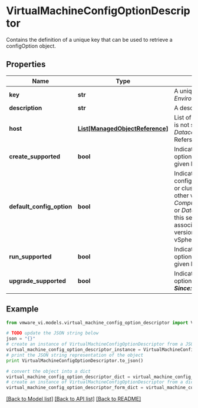 # VirtualMachineConfigOptionDescriptor

Contains the definition of a unique key that can be used to retrieve a configOption object. 

## Properties
Name | Type | Description | Notes
------------ | ------------- | ------------- | -------------
**key** | **str** | A unique key used to identify a configOption object in this *EnvironmentBrowser*.  | 
**description** | **str** | A description of the configOption object.  | [optional] 
**host** | [**List[ManagedObjectReference]**](ManagedObjectReference.md) | List of hosts to which this descriptor applies.  List of hosts is not set when descriptor is returned from *Datacenter.queryDatacenterConfigOptionDescriptor*.  Refers instances of *HostSystem*.  | [optional] 
**create_supported** | **bool** | Indicates whether the associated set of configuration options can be used for virtual machine creation on a given host or cluster.  ***Since:*** vSphere API 4.0  | 
**default_config_option** | **bool** | Indicates whether the associated set of virtual machine configuration options is the default one for a given host or cluster.  Latest version is marked as default unless other version is specified via *ComputeResourceConfigInfo.defaultHardwareVersionKey* or *DatacenterConfigInfo.defaultHardwareVersionKey*. If this setting is TRUE, virtual machine creates will use the associated set of configuration options, unless a config version is explicitly specified in the *ConfigSpec*.  ***Since:*** vSphere API 4.0  | 
**run_supported** | **bool** | Indicates whether the associated set of configuration options can be used to power on a virtual machine on a given host or cluster.  ***Since:*** vSphere API 5.1  | 
**upgrade_supported** | **bool** | Indicates whether the associated set of configuration options can be used as a virtual hardware upgrade target.  ***Since:*** vSphere API 5.1  | 

## Example

```python
from vmware_vi.models.virtual_machine_config_option_descriptor import VirtualMachineConfigOptionDescriptor

# TODO update the JSON string below
json = "{}"
# create an instance of VirtualMachineConfigOptionDescriptor from a JSON string
virtual_machine_config_option_descriptor_instance = VirtualMachineConfigOptionDescriptor.from_json(json)
# print the JSON string representation of the object
print VirtualMachineConfigOptionDescriptor.to_json()

# convert the object into a dict
virtual_machine_config_option_descriptor_dict = virtual_machine_config_option_descriptor_instance.to_dict()
# create an instance of VirtualMachineConfigOptionDescriptor from a dict
virtual_machine_config_option_descriptor_form_dict = virtual_machine_config_option_descriptor.from_dict(virtual_machine_config_option_descriptor_dict)
```
[[Back to Model list]](../README.md#documentation-for-models) [[Back to API list]](../README.md#documentation-for-api-endpoints) [[Back to README]](../README.md)


